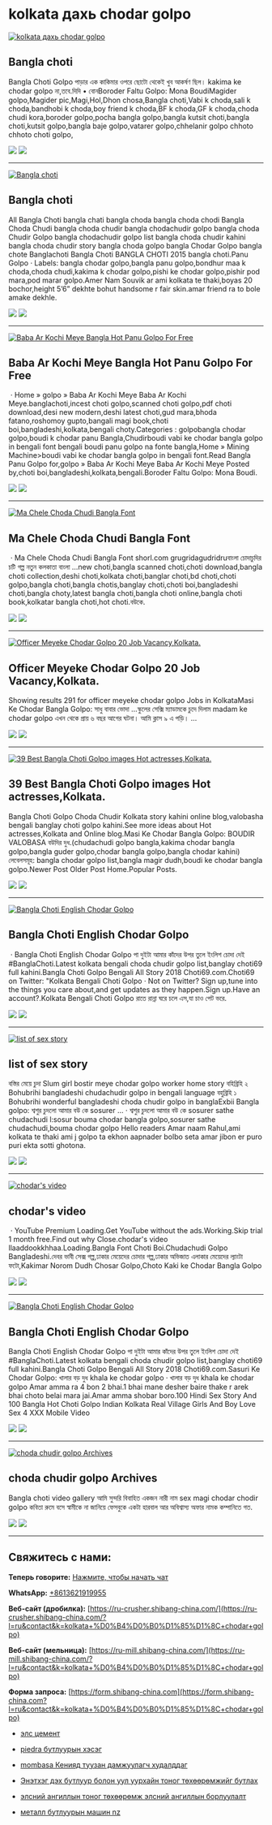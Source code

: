 # kolkata дахь chodar golpo

<a href="https://swt.shibang-china.com/?l=ru&img&k=kolkata+%D0%B4%D0%B0%D1%85%D1%8C+chodar+golpo" target="_blank">![kolkata дахь chodar golpo](http://static.shibang-china.com/all-800x300/252.jpg)</a>

## Bangla choti
Bangla Choti Golpo পাড়ার এক কাকিমার ওপরে ছোটো থেকেই খুব আকর্ষণ ছিল। kakima ke chodar golpo না,তবে.দিদি • বোনBoroder Faltu Golpo: Mona BoudiMagider golpo,Magider pic,Magi,Hol,Dhon chosa,Bangla choti,Vabi k choda,sali k choda,bandhobi k choda,boy friend k choda,BF k choda,GF k choda,choda chudi kora,boroder golpo,pocha bangla golpo,bangla kutsit choti,bangla choti,kutsit golpo,bangla baje golpo,vatarer golpo,chhelanir golpo chhoto chhoto choti golpo,


<a href="https://whatsapp.shibangsoft.com/WhatsApp.php" target="_blank" title="WhatsApp">![](http://static.shibang-china.com/icon/whatsapp.png)</a> <a href="https://swt.shibang-china.com/?l=ru&icon&k=kolkata+%D0%B4%D0%B0%D1%85%D1%8C+chodar+golpo" target="_blank">![](http://static.shibang-china.com/icon/chat-ru.png)</a>

---

<a href="https://swt.shibang-china.com/?l=ru&img&k=kolkata+%D0%B4%D0%B0%D1%85%D1%8C+chodar+golpo" target="_blank">![Bangla choti](http://static.shibang-china.com/all-800x300/1450.jpg)</a>

## Bangla choti
All Bangla Choti bangla chati bangla choda bangla choda chodi Bangla Choda Chudi bangla choda chudir bangla chodachudir golpo bangla choda Chudir Golpo bangla chodachudir golpo list bangla choda chudir kahini bangla choda chudir story bangla choda golpo bangla Chodar Golpo bangla chote Banglachoti Bangla Choti BANGLA CHOTI 2015 bangla choti.Panu Golpo&nbsp;&#0183;&#32;Labels: bangla chodar golpo,bangla panu golpo,bondhur maa k choda,choda chudi,kakima k chodar golpo,pishi ke chodar golpo,pishir pod mara,pod marar golpo.Amer Nam Souvik ar ami kolkata te thaki,boyas 20 bochor,height 5’6” dekhte bohut handsome r fair skin.amar friend ra to bole amake dekhle.


<a href="https://whatsapp.shibangsoft.com/WhatsApp.php" target="_blank" title="WhatsApp">![](http://static.shibang-china.com/icon/whatsapp.png)</a> <a href="https://swt.shibang-china.com/?l=ru&icon&k=kolkata+%D0%B4%D0%B0%D1%85%D1%8C+chodar+golpo" target="_blank">![](http://static.shibang-china.com/icon/chat-ru.png)</a>

---

<a href="https://swt.shibang-china.com/?l=ru&img&k=kolkata+%D0%B4%D0%B0%D1%85%D1%8C+chodar+golpo" target="_blank">![Baba Ar Kochi Meye Bangla Hot Panu Golpo For Free](http://static.shibang-china.com/all-800x300/767.jpg)</a>

## Baba Ar Kochi Meye Bangla Hot Panu Golpo For Free
&nbsp;&#0183;&#32;Home &#187; golpo &#187; Baba Ar Kochi Meye Baba Ar Kochi Meye.banglachoti,incest choti golpo,scanned choti golpo,pdf choti download,desi new modern,deshi latest choti,gud mara,bhoda fatano,roshomoy gupto,bangali magi book,choti boi,bangladeshi,kolkata,bengali choty.Categories : golpobangla chodar golpo,boudi k chodar panu Bangla,Chudirboudi vabi ke chodar bangla golpo in bengali font bengali boudi panu golpo na fonte bangla,Home &#187; Mining Machine&gt;boudi vabi ke chodar bangla golpo in bengali font.Read Bangla Panu Golpo for,golpo &#187; Baba Ar Kochi Meye Baba Ar Kochi Meye Posted by,choti boi,bangladeshi,kolkata,bengali.Boroder Faltu Golpo: Mona Boudi.


<a href="https://whatsapp.shibangsoft.com/WhatsApp.php" target="_blank" title="WhatsApp">![](http://static.shibang-china.com/icon/whatsapp.png)</a> <a href="https://swt.shibang-china.com/?l=ru&icon&k=kolkata+%D0%B4%D0%B0%D1%85%D1%8C+chodar+golpo" target="_blank">![](http://static.shibang-china.com/icon/chat-ru.png)</a>

---

<a href="https://swt.shibang-china.com/?l=ru&img&k=kolkata+%D0%B4%D0%B0%D1%85%D1%8C+chodar+golpo" target="_blank">![Ma Chele Choda Chudi Bangla Font](http://static.shibang-china.com/all-800x300/1426.jpg)</a>

## Ma Chele Choda Chudi Bangla Font
&nbsp;&#0183;&#32;Ma Chele Choda Chudi Bangla Font shorl.com grugridagudridruবাংলা চোদাচুদির চটি গল্প নতুন কলকাতা বাংলা …new choti,bangla scanned choti,choti download,bangla choti collection,deshi choti,kolkata choti,banglar choti,bd choti,choti golpo,bangla choti,bangla chotis,banglay choti,choti boi,bangladeshi choti,bangla choty,latest bangla choti,bangla choti online,bangla choti book,kolkatar bangla choti,hot choti.বউকে.


<a href="https://whatsapp.shibangsoft.com/WhatsApp.php" target="_blank" title="WhatsApp">![](http://static.shibang-china.com/icon/whatsapp.png)</a> <a href="https://swt.shibang-china.com/?l=ru&icon&k=kolkata+%D0%B4%D0%B0%D1%85%D1%8C+chodar+golpo" target="_blank">![](http://static.shibang-china.com/icon/chat-ru.png)</a>

---

<a href="https://swt.shibang-china.com/?l=ru&img&k=kolkata+%D0%B4%D0%B0%D1%85%D1%8C+chodar+golpo" target="_blank">![Officer Meyeke Chodar Golpo 20 Job Vacancy,Kolkata.](http://static.shibang-china.com/all-800x300/552.jpg)</a>

## Officer Meyeke Chodar Golpo 20 Job Vacancy,Kolkata.
Showing results 291 for officer meyeke chodar golpo Jobs in KolkataMasi Ke Chodar Bangla Golpo: সাধু বাবার ভোদা …স্কুলের সেক্সি ম্যাডামকে চুদে দিলাম madam ke chodar golpo এখন থেকে প্রায় ৬ বছর আগের ঘটনা। আমি ক্লাস ৯ এ পড়ি। …


<a href="https://whatsapp.shibangsoft.com/WhatsApp.php" target="_blank" title="WhatsApp">![](http://static.shibang-china.com/icon/whatsapp.png)</a> <a href="https://swt.shibang-china.com/?l=ru&icon&k=kolkata+%D0%B4%D0%B0%D1%85%D1%8C+chodar+golpo" target="_blank">![](http://static.shibang-china.com/icon/chat-ru.png)</a>

---

<a href="https://swt.shibang-china.com/?l=ru&img&k=kolkata+%D0%B4%D0%B0%D1%85%D1%8C+chodar+golpo" target="_blank">![39 Best Bangla Choti Golpo images Hot actresses,Kolkata.](http://static.shibang-china.com/all-800x300/547.jpg)</a>

## 39 Best Bangla Choti Golpo images Hot actresses,Kolkata.
Bangla Choti Golpo Choda Chudir Kolkata story kahini online blog,valobasha bengali banglay choti golpo kahini.See more ideas about Hot actresses,Kolkata and Online blog.Masi Ke Chodar Bangla Golpo: BOUDIR VALOBASA বউদির দুধ.(chudachudi golpo bangla,kakima chodar bangla golpo,bangla guder golpo,chodar bangla golpo,bangla chodar kahini) লেবেলসমূহ: bangla chodar golpo list,bangla magir dudh,boudi ke chodar bangla golpo.Newer Post Older Post Home.Popular Posts.


<a href="https://whatsapp.shibangsoft.com/WhatsApp.php" target="_blank" title="WhatsApp">![](http://static.shibang-china.com/icon/whatsapp.png)</a> <a href="https://swt.shibang-china.com/?l=ru&icon&k=kolkata+%D0%B4%D0%B0%D1%85%D1%8C+chodar+golpo" target="_blank">![](http://static.shibang-china.com/icon/chat-ru.png)</a>

---

<a href="https://swt.shibang-china.com/?l=ru&img&k=kolkata+%D0%B4%D0%B0%D1%85%D1%8C+chodar+golpo" target="_blank">![Bangla Choti English Chodar Golpo](http://static.shibang-china.com/all-800x300/1210.jpg)</a>

## Bangla Choti English Chodar Golpo
&nbsp;&#0183;&#32;Bangla Choti English Chodar Golpo পা দুইটা আমার কাঁদের উপর তুলে ইংলিশ চোদা দেই #BanglaChoti.Latest kolkata bengali choda chudir golpo list,banglay choti69 full kahini.Bangla Choti Golpo Bengali All Story 2018 Choti69.com.Choti69 on Twitter: &quot;Kolkata Bengali Choti Golpo&nbsp;&#0183;&#32;Not on Twitter? Sign up,tune into the things you care about,and get updates as they happen.Sign up.Have an account?.Kolkata Bengali Choti Golpo রাতে রান্না ঘরে চলে এস,যা চাও পেট ভরে.


<a href="https://whatsapp.shibangsoft.com/WhatsApp.php" target="_blank" title="WhatsApp">![](http://static.shibang-china.com/icon/whatsapp.png)</a> <a href="https://swt.shibang-china.com/?l=ru&icon&k=kolkata+%D0%B4%D0%B0%D1%85%D1%8C+chodar+golpo" target="_blank">![](http://static.shibang-china.com/icon/chat-ru.png)</a>

---

<a href="https://swt.shibang-china.com/?l=ru&img&k=kolkata+%D0%B4%D0%B0%D1%85%D1%8C+chodar+golpo" target="_blank">![list of sex story](http://static.shibang-china.com/all-800x300/663.jpg)</a>

## list of sex story
বস্তির মেয়ে চুদা Slum girl bostir meye chodar golpo worker home story বহিব্রিহি ২ Bohubrihi bangladeshi chudachudir golpo in bengali language বহুব্রিহি ১ Bohubrihi wonderful bangladeshi choda chudir golpo in banglaExbii Bangla golpo: শ্বশুর চুদলো আমার বউ কে sosurer …&nbsp;&#0183;&#32;শ্বশুর চুদলো আমার বউ কে sosurer sathe chudachudi l:sosur bouma chodar bangla golpo,sosurer sathe chudachudi,bouma chodar golpo Hello readers Amar naam Rahul,ami kolkata te thaki ami j golpo ta ekhon aapnader bolbo seta amar jibon er puro puri ekta sotti ghotona.


<a href="https://whatsapp.shibangsoft.com/WhatsApp.php" target="_blank" title="WhatsApp">![](http://static.shibang-china.com/icon/whatsapp.png)</a> <a href="https://swt.shibang-china.com/?l=ru&icon&k=kolkata+%D0%B4%D0%B0%D1%85%D1%8C+chodar+golpo" target="_blank">![](http://static.shibang-china.com/icon/chat-ru.png)</a>

---

<a href="https://swt.shibang-china.com/?l=ru&img&k=kolkata+%D0%B4%D0%B0%D1%85%D1%8C+chodar+golpo" target="_blank">![chodar's video](http://static.shibang-china.com/all-800x300/929.jpg)</a>

## chodar's video
&nbsp;&#0183;&#32;YouTube Premium Loading.Get YouTube without the ads.Working.Skip trial 1 month free.Find out why Close.chodar's video llaaddookkhhaa.Loading.Bangla Font Choti Boi.Chudachudi Golpo Bangladeshi.দেবর ভাবী সেক্স গল্প,ঢাকার মেয়েদের চোদার গল্প,ঢাকার অভিজাত এলাকার মেয়েদের ল্যাংটা ফটো,Kakimar Norom Dudh Chosar Golpo,Choto Kaki ke Chodar Bangla Golpo


<a href="https://whatsapp.shibangsoft.com/WhatsApp.php" target="_blank" title="WhatsApp">![](http://static.shibang-china.com/icon/whatsapp.png)</a> <a href="https://swt.shibang-china.com/?l=ru&icon&k=kolkata+%D0%B4%D0%B0%D1%85%D1%8C+chodar+golpo" target="_blank">![](http://static.shibang-china.com/icon/chat-ru.png)</a>

---

<a href="https://swt.shibang-china.com/?l=ru&img&k=kolkata+%D0%B4%D0%B0%D1%85%D1%8C+chodar+golpo" target="_blank">![Bangla Choti English Chodar Golpo](http://static.shibang-china.com/all-800x300/786.jpg)</a>

## Bangla Choti English Chodar Golpo
Bangla Choti English Chodar Golpo পা দুইটা আমার কাঁদের উপর তুলে ইংলিশ চোদা দেই #BanglaChoti.Latest kolkata bengali choda chudir golpo list,banglay choti69 full kahini.Bangla Choti Golpo Bengali All Story 2018 Choti69.com.Sasuri Ke Chodar Golpo: খালার বড় দুধ khala ke chodar golpo&nbsp;&#0183;&#32;খালার বড় দুধ khala ke chodar golpo Amar amma ra 4 bon 2 bhai.1 bhai mane desher baire thake r arek bhai choto belai mara jai.Amar amma shobar boro.100 Hindi Sex Story And 100 Bangla Hot Choti Golpo Indian Kolkata Real Village Girls And Boy Love Sex 4 XXX Mobile Video


<a href="https://whatsapp.shibangsoft.com/WhatsApp.php" target="_blank" title="WhatsApp">![](http://static.shibang-china.com/icon/whatsapp.png)</a> <a href="https://swt.shibang-china.com/?l=ru&icon&k=kolkata+%D0%B4%D0%B0%D1%85%D1%8C+chodar+golpo" target="_blank">![](http://static.shibang-china.com/icon/chat-ru.png)</a>

---

<a href="https://swt.shibang-china.com/?l=ru&img&k=kolkata+%D0%B4%D0%B0%D1%85%D1%8C+chodar+golpo" target="_blank">![choda chudir golpo Archives](http://static.shibang-china.com/all-800x300/734.jpg)</a>

## choda chudir golpo Archives
Bangla choti video gallery আমি সুন্দরি বিবাহিত একজন নারী নাম sex magi chodar chodir golpo কবিতা রুমে বসে স্বামীকে না জানিয়ে ফেসবুকে একটা হারবাল আর অবিশ্বাস্য অফার নামক কম্পানিতে গত.

<a href="https://whatsapp.shibangsoft.com/WhatsApp.php" target="_blank" title="WhatsApp">![](http://static.shibang-china.com/icon/whatsapp.png)</a> <a href="https://swt.shibang-china.com/?l=ru&icon&k=kolkata+%D0%B4%D0%B0%D1%85%D1%8C+chodar+golpo" target="_blank">![](http://static.shibang-china.com/icon/chat-ru.png)</a>

---
## Свяжитесь с нами:

**Теперь говорите:** [Нажмите, чтобы начать чат](https://swt.shibang-china.com?l=ru&contact&k=kolkata+%D0%B4%D0%B0%D1%85%D1%8C+chodar+golpo)

**WhatsApp:**  [+8613621919955](https://whatsapp.shibangsoft.com/WhatsApp.php)

**Веб-сайт (дробилка):** [https://ru-crusher.shibang-china.com/](https://ru-crusher.shibang-china.com/?l=ru&contact&k=kolkata+%D0%B4%D0%B0%D1%85%D1%8C+chodar+golpo)

**Веб-сайт (мельница):** [https://ru-mill.shibang-china.com/](https://ru-mill.shibang-china.com/?l=ru&contact&k=kolkata+%D0%B4%D0%B0%D1%85%D1%8C+chodar+golpo)

**Форма запроса:** [https://form.shibang-china.com](https://form.shibang-china.com?l=ru&contact&k=kolkata+%D0%B4%D0%B0%D1%85%D1%8C+chodar+golpo)

* [элс цемент](../129/%D1%8D%D0%BB%D1%81%20%D1%86%D0%B5%D0%BC%D0%B5%D0%BD%D1%82.md)

* [piedra бутлуурын хэсэг](../128/piedra%20%D0%B1%D1%83%D1%82%D0%BB%D1%83%D1%83%D1%80%D1%8B%D0%BD%20%D1%85%D1%8D%D1%81%D1%8D%D0%B3.md)

* [mombasa Кенияд туузан дамжуулагч худалддаг](../127/mombasa%20%D0%9A%D0%B5%D0%BD%D0%B8%D1%8F%D0%B4%20%D1%82%D1%83%D1%83%D0%B7%D0%B0%D0%BD%20%D0%B4%D0%B0%D0%BC%D0%B6%D1%83%D1%83%D0%BB%D0%B0%D0%B3%D1%87%20%D1%85%D1%83%D0%B4%D0%B0%D0%BB%D0%B4%D0%B4%D0%B0%D0%B3.md)

* [Энэтхэг дэх бутлуур болон уул уурхайн тоног төхөөрөмжийг бутлах](../129/%D0%AD%D0%BD%D1%8D%D1%82%D1%85%D1%8D%D0%B3%20%D0%B4%D1%8D%D1%85%20%D0%B1%D1%83%D1%82%D0%BB%D1%83%D1%83%D1%80%20%D0%B1%D0%BE%D0%BB%D0%BE%D0%BD%20%D1%83%D1%83%D0%BB%20%D1%83%D1%83%D1%80%D1%85%D0%B0%D0%B9%D0%BD%20%D1%82%D0%BE%D0%BD%D0%BE%D0%B3%20%D1%82%D3%A9%D1%85%D3%A9%D3%A9%D1%80%D3%A9%D0%BC%D0%B6%D0%B8%D0%B9%D0%B3%20%D0%B1%D1%83%D1%82%D0%BB%D0%B0%D1%85.md)

* [элсний ангиллын тоног төхөөрөмж элсний ангиллын борлуулалт](../129/%D1%8D%D0%BB%D1%81%D0%BD%D0%B8%D0%B9%20%D0%B0%D0%BD%D0%B3%D0%B8%D0%BB%D0%BB%D1%8B%D0%BD%20%D1%82%D0%BE%D0%BD%D0%BE%D0%B3%20%D1%82%D3%A9%D1%85%D3%A9%D3%A9%D1%80%D3%A9%D0%BC%D0%B6%20%D1%8D%D0%BB%D1%81%D0%BD%D0%B8%D0%B9%20%D0%B0%D0%BD%D0%B3%D0%B8%D0%BB%D0%BB%D1%8B%D0%BD%20%D0%B1%D0%BE%D1%80%D0%BB%D1%83%D1%83%D0%BB%D0%B0%D0%BB%D1%82.md)

* [металл бутлуурын машин nz](../129/%D0%BC%D0%B5%D1%82%D0%B0%D0%BB%D0%BB%20%D0%B1%D1%83%D1%82%D0%BB%D1%83%D1%83%D1%80%D1%8B%D0%BD%20%D0%BC%D0%B0%D1%88%D0%B8%D0%BD%20nz.md)